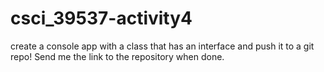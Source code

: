 # csci_39537-activity4
create a console app with a class that has an interface and push it to a git repo! Send me the link to the repository when done. 
